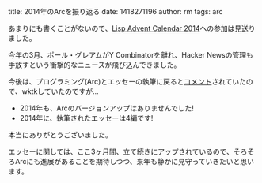 title: 2014年のArcを振り返る
date: 1418271196
author: rm
tags: arc

あまりにも書くことがないので、[Lisp Advent Calendar 2014](http://qiita.com/advent-calendar/2014/lisp "Lisp Advent Calendar 2014 - Qiita")への参加は見送りました。

今年の3月、ポール・グレアムがY Combinatorを離れ、Hacker Newsの管理も手放すという衝撃的なニュースが飛び込んできました。

今後は、プログラミング(Arc)とエッセーの執筆に戻ると[コメント](https://news.ycombinator.com/item?id=7493891 "What I was doing before I started YC: writing and programming. | Hacker News")されていたので、wktkしていたのですが...

- 2014年も、Arcのバージョンアップはありませんでした!
- 2014年に、執筆されたエッセーは4編です!

本当にありがとうございました。

エッセーに関しては、ここ3ヶ月間、立て続きにアップされているので、そろそろArcにも進展があることを期待しつつ、来年も静かに見守っていきたいと思います。
